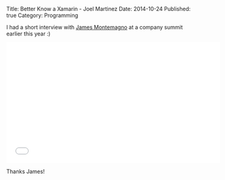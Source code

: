 ﻿Title: Better Know a Xamarin - Joel Martinez
Date: 2014-10-24
Published: true
Category: Programming

I had a short interview with [James Montemagno](http://motzcod.es/) at a company summit earlier this year :)

<iframe width="560" height="315" src="//www.youtube.com/embed/9eiUeCx2Czo?list=PLM75ZaNQS_Fa-rPUZPdK9EejObe-AkkGz" frameborder="0" allowfullscreen></iframe>

Thanks James!